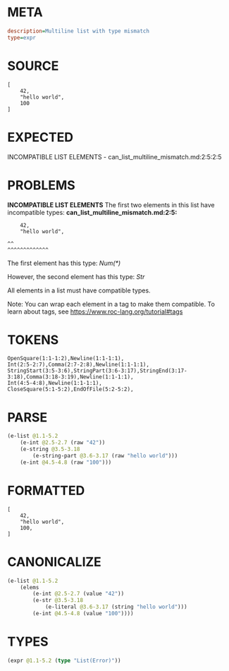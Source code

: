 # META
~~~ini
description=Multiline list with type mismatch
type=expr
~~~
# SOURCE
~~~roc
[
    42,
    "hello world",
    100
]
~~~
# EXPECTED
INCOMPATIBLE LIST ELEMENTS - can_list_multiline_mismatch.md:2:5:2:5
# PROBLEMS
**INCOMPATIBLE LIST ELEMENTS**
The first two elements in this list have incompatible types:
**can_list_multiline_mismatch.md:2:5:**
```roc
    42,
    "hello world",
```
    ^^
    ^^^^^^^^^^^^^

The first element has this type:
    _Num(*)_

However, the second element has this type:
    _Str_

All elements in a list must have compatible types.

Note: You can wrap each element in a tag to make them compatible.
To learn about tags, see <https://www.roc-lang.org/tutorial#tags>

# TOKENS
~~~zig
OpenSquare(1:1-1:2),Newline(1:1-1:1),
Int(2:5-2:7),Comma(2:7-2:8),Newline(1:1-1:1),
StringStart(3:5-3:6),StringPart(3:6-3:17),StringEnd(3:17-3:18),Comma(3:18-3:19),Newline(1:1-1:1),
Int(4:5-4:8),Newline(1:1-1:1),
CloseSquare(5:1-5:2),EndOfFile(5:2-5:2),
~~~
# PARSE
~~~clojure
(e-list @1.1-5.2
	(e-int @2.5-2.7 (raw "42"))
	(e-string @3.5-3.18
		(e-string-part @3.6-3.17 (raw "hello world")))
	(e-int @4.5-4.8 (raw "100")))
~~~
# FORMATTED
~~~roc
[
	42,
	"hello world",
	100,
]
~~~
# CANONICALIZE
~~~clojure
(e-list @1.1-5.2
	(elems
		(e-int @2.5-2.7 (value "42"))
		(e-str @3.5-3.18
			(e-literal @3.6-3.17 (string "hello world")))
		(e-int @4.5-4.8 (value "100"))))
~~~
# TYPES
~~~clojure
(expr @1.1-5.2 (type "List(Error)"))
~~~
